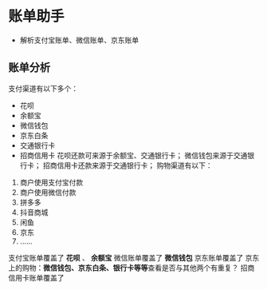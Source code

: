 # 账单助手
- 解析支付宝账单、微信账单、京东账单

## 账单分析
支付渠道有以下多个：
- 花呗
- 余额宝
- 微信钱包
- 京东白条
- 交通银行卡
- 招商信用卡
花呗还款可来源于余额宝、交通银行卡；
微信钱包来源于交通银行卡；
招商信用卡还款来源于交通银行卡；
购物渠道有以下：
1. 商户使用支付宝付款
2. 商户使用微信付款
3. 拼多多
4. 抖音商城
5. 闲鱼
6. 京东
7. ......

支付宝账单覆盖了 **花呗** 、 **余额宝**
微信账单覆盖了 **微信钱包**
京东账单覆盖了 京东上的购物：**微信钱包、京东白条、银行卡等等**查看是否与其他两个有重复？
招商信用卡账单覆盖了 
